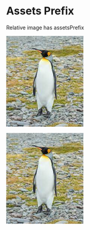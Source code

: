 # Assets Prefix

Relative image has assetsPrefix

![Relative image](../assets/penguin1.jpg)

![non-UTF-8 file name image](../assets/ペンギン.jpg)
